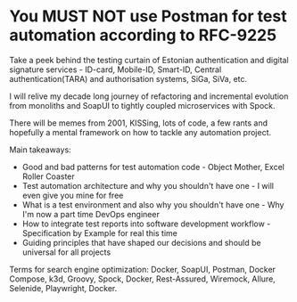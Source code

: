 # You MUST NOT use Postman for test automation according to RFC-9225

Take a peek behind the testing curtain of Estonian authentication and digital signature services - ID-card, Mobile-ID,
Smart-ID, Central authentication(TARA) and authorisation systems, SiGa, SiVa, etc.

I will relive my decade long journey of refactoring and incremental evolution from monoliths and SoapUI to tightly
coupled microservices with Spock.

There will be memes from 2001, KISSing, lots of code, a few rants and hopefully a mental framework on how to tackle any
automation project.

Main takeaways:

* Good and bad patterns for test automation code - Object Mother, Excel Roller Coaster
* Test automation architecture and why you shouldn't have one - I will even give you mine for free
* What is a test environment and also why you shouldn't have one - Why I'm now a part time DevOps engineer
* How to integrate test reports into software development workflow - Specification by Example for real this time
* Guiding principles that have shaped our decisions and should be universal for all projects

Terms for search engine optimization: Docker, SoapUI, Postman, Docker Compose, k3d, Groovy, Spock, Docker, Rest-Assured,
Wiremock, Allure, Selenide, Playwright, Docker.
